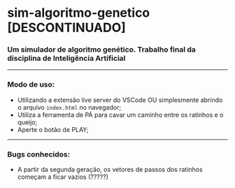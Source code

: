 # sim-algoritmo-genetico [DESCONTINUADO]
### Um simulador de algoritmo genético. Trabalho final da disciplina de Inteligência Artificial

---

### Modo de uso:
- Utilizando a extensão live server do VSCode OU simplesmente abrindo o arquivo `index.html` no navegador;
- Utiliza a ferramenta de PÁ para cavar um caminho entre os ratinhos e o queijo;
- Aperte o botão de PLAY;

---
### Bugs conhecidos:
- A partir da segunda geração, os vetores de passos dos ratinhos começam a ficar vazios (?????)